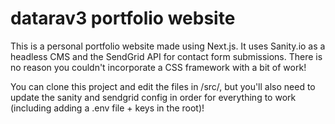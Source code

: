 # datarav3 portfolio website

This is a personal portfolio website made using Next.js. It uses Sanity.io as a headless CMS and the SendGrid API for contact form submissions. There is no reason you couldn't incorporate a CSS framework with a bit of work!

You can clone this project and edit the files in /src/, but you'll also need to update the sanity and sendgrid config in order for everything to work (including adding a .env file + keys in the root)!
